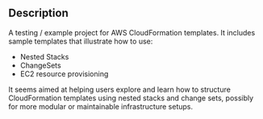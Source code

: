 ## Description

A testing / example project for AWS CloudFormation templates. It includes sample templates that illustrate how to use:

* Nested Stacks
* ChangeSets
* EC2 resource provisioning

It seems aimed at helping users explore and learn how to structure CloudFormation templates using nested stacks and change sets, possibly for more modular or maintainable infrastructure setups.
